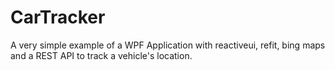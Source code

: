 # CarTracker

A very simple example of a WPF Application with reactiveui, refit, bing maps and a REST API to track a vehicle's location.
